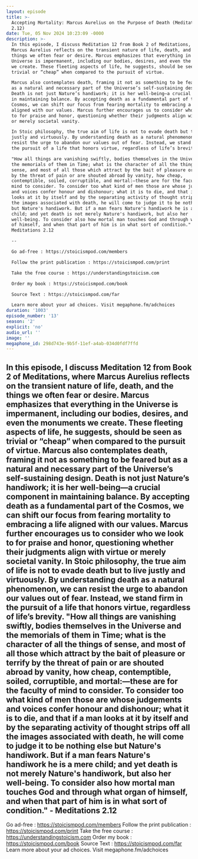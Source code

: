 ```yaml
---
layout: episode
title: >-
  Accepting Mortality: Marcus Aurelius on the Purpose of Death (Meditations
  2.12)
date: Tue, 05 Nov 2024 10:23:09 -0000
description: >-
  In this episode, I discuss Meditation 12 from Book 2 of Meditations, where
  Marcus Aurelius reflects on the transient nature of life, death, and the
  things we often fear or desire. Marcus emphasizes that everything in the
  Universe is impermanent, including our bodies, desires, and even the monuments
  we create. These fleeting aspects of life, he suggests, should be seen as
  trivial or “cheap” when compared to the pursuit of virtue.

  Marcus also contemplates death, framing it not as something to be feared but
  as a natural and necessary part of the Universe’s self-sustaining design.
  Death is not just Nature’s handiwork; it is her well-being—a crucial component
  in maintaining balance. By accepting death as a fundamental part of the
  Cosmos, we can shift our focus from fearing mortality to embracing a life
  aligned with our values. Marcus further encourages us to consider who we look
  to for praise and honor, questioning whether their judgments align with virtue
  or merely societal vanity.

  In Stoic philosophy, the true aim of life is not to evade death but to live
  justly and virtuously. By understanding death as a natural phenomenon, we can
  resist the urge to abandon our values out of fear. Instead, we stand firm in
  the pursuit of a life that honors virtue, regardless of life’s brevity.

  "How all things are vanishing swiftly, bodies themselves in the Universe and
  the memorials of them in Time; what is the character of all the things of
  sense, and most of all those which attract by the bait of pleasure or terrify
  by the threat of pain or are shouted abroad by vanity, how cheap,
  contemptible, soiled, corruptible, and mortal:—these are for the faculty of
  mind to consider. To consider too what kind of men those are whose judgements
  and voices confer honour and dishonour; what it is to die, and that if a man
  looks at it by itself and by the separating activity of thought strips off all
  the images associated with death, he will come to judge it to be nothing else
  but Nature's handiwork. But if a man fears Nature's handiwork he is a mere
  child; and yet death is not merely Nature's handiwork, but also her
  well-being. To consider also how mortal man touches God and through what organ
  of himself, and when that part of him is in what sort of condition." -
  Meditations 2.12

  --

  Go ad-free : https://stoicismpod.com/members

  Follow the print publication : https://stoicismpod.com/print

  Take the free course : https://understandingstoicism.com

  Order my book : https://stoicismpod.com/book

  Source Text : https://stoicismpod.com/far

  Learn more about your ad choices. Visit megaphone.fm/adchoices
duration: '1003'
episode_number: '13'
season: '2'
explicit: 'no'
audio_url: ''
image: ''
megaphone_id: 298d743e-9b5f-11ef-a4ab-034d0fdf7ffd
---
```


In this episode, I discuss Meditation 12 from Book 2 of Meditations, where Marcus Aurelius reflects on the transient nature of life, death, and the things we often fear or desire. Marcus emphasizes that everything in the Universe is impermanent, including our bodies, desires, and even the monuments we create. These fleeting aspects of life, he suggests, should be seen as trivial or “cheap” when compared to the pursuit of virtue.
Marcus also contemplates death, framing it not as something to be feared but as a natural and necessary part of the Universe’s self-sustaining design. Death is not just Nature’s handiwork; it is her well-being—a crucial component in maintaining balance. By accepting death as a fundamental part of the Cosmos, we can shift our focus from fearing mortality to embracing a life aligned with our values. Marcus further encourages us to consider who we look to for praise and honor, questioning whether their judgments align with virtue or merely societal vanity.
In Stoic philosophy, the true aim of life is not to evade death but to live justly and virtuously. By understanding death as a natural phenomenon, we can resist the urge to abandon our values out of fear. Instead, we stand firm in the pursuit of a life that honors virtue, regardless of life’s brevity.
"How all things are vanishing swiftly, bodies themselves in the Universe and the memorials of them in Time; what is the character of all the things of sense, and most of all those which attract by the bait of pleasure or terrify by the threat of pain or are shouted abroad by vanity, how cheap, contemptible, soiled, corruptible, and mortal:—these are for the faculty of mind to consider. To consider too what kind of men those are whose judgements and voices confer honour and dishonour; what it is to die, and that if a man looks at it by itself and by the separating activity of thought strips off all the images associated with death, he will come to judge it to be nothing else but Nature's handiwork. But if a man fears Nature's handiwork he is a mere child; and yet death is not merely Nature's handiwork, but also her well-being. To consider also how mortal man touches God and through what organ of himself, and when that part of him is in what sort of condition." - Meditations 2.12
--
Go ad-free : https://stoicismpod.com/members
Follow the print publication : https://stoicismpod.com/print
Take the free course : https://understandingstoicism.com
Order my book : https://stoicismpod.com/book
Source Text : https://stoicismpod.com/far
Learn more about your ad choices. Visit megaphone.fm/adchoices